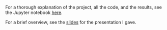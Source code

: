 For a thorough explanation of the project, all the code, and the results, see the Jupyter notebook [here](Report%20and%20code.ipynb).

For a brief overview, see the [slides](presentation_stbarnes.pdf) for the presentation I gave.
